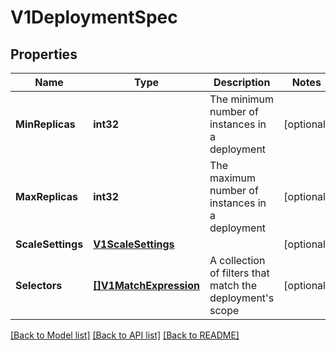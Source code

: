 # V1DeploymentSpec

## Properties

Name | Type | Description | Notes
------------ | ------------- | ------------- | -------------
**MinReplicas** | **int32** | The minimum number of instances in a deployment | [optional] 
**MaxReplicas** | **int32** | The maximum number of instances in a deployment | [optional] 
**ScaleSettings** | [**V1ScaleSettings**](v1ScaleSettings.md) |  | [optional] 
**Selectors** | [**[]V1MatchExpression**](v1MatchExpression.md) | A collection of filters that match the deployment&#39;s scope | [optional] 

[[Back to Model list]](../README.md#documentation-for-models) [[Back to API list]](../README.md#documentation-for-api-endpoints) [[Back to README]](../README.md)


